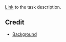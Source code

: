[Link](https://learn.freecodecamp.org/responsive-web-design/responsive-web-design-projects/build-a-survey-form) to the task description.

## Credit

 - [Background](https://www.freepik.com/free-photos-vectors/background)
